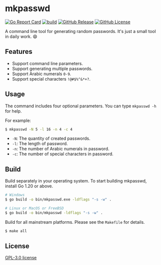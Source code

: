 # mkpasswd

[![Go Report Card](https://goreportcard.com/badge/github.com/lindsuen/mkpasswd?style=flat-square)](https://goreportcard.com/report/github.com/lindsuen/mkpasswd)
[![build](https://img.shields.io/github/actions/workflow/status/lindsuen/mkpasswd/build.yml?branch=master&style=flat-square)](https://github.com/lindsuen/mkpasswd/actions/workflows/build.yml)
[![GitHub Release](https://img.shields.io/github/v/release/lindsuen/mkpasswd?style=flat-square)](https://github.com/lindsuen/mkpasswd/releases)
[![GitHub License](https://img.shields.io/github/license/lindsuen/mkpasswd?style=flat-square)](https://github.com/lindsuen/mkpasswd/blob/master/LICENSE)

A command line tool for generating random passwords. It's just a small tool in daily work. :smile:

## Features

- Support command line parameters.
- Support generating multiple passwords.
- Support Arabic numerals `0-9`.
- Support special characters `!@#$%^&*+?`.

## Usage

The command includes four optional parameters. You can type `mkpasswd -h` for help.

For example:

```sh
$ mkpasswd -N 5 -l 16 -n 4 -c 4
```

- `-N`: The quantity of created passwords.
- `-l`: The length of password.
- `-n`: The number of Arabic numerals in password.
- `-c`: The number of special characters in password.

## Build

Build separately in your operating system. To start building mkpasswd, install Go 1.20 or above.

```sh
# Windows
$ go build -o bin/mkpasswd.exe -ldflags "-s -w" .
```

```sh
# Linux or MacOS or FreeBSD
$ go build -o bin/mkpasswd -ldflags "-s -w" .
```

Build for all mainstream platforms. Please see the `Makefile` for details.

```sh
$ make all
```

## License

[GPL-3.0 license](https://github.com/lindsuen/mkpasswd/blob/master/LICENSE)
